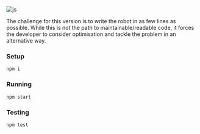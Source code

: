 ![js](https://github.com/levymetal/toy-robot-simulator/workflows/javascript/badge.svg?branch=master)

The challenge for this version is to write the robot in as few lines as possible. While this is not the path to maintainable/readable code, it forces the developer to consider optimisation and tackle the problem in an alternative way.

### Setup

`npm i`

### Running

`npm start`

### Testing

`npm test`
